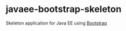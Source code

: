 # javaee-bootstrap-skeleton
Skeleton application for Java EE using [Bootstrap](http://getbootstrap.com)
